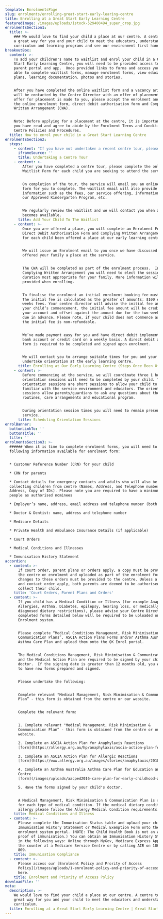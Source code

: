 ```yaml
---
template: EnrolmentsPage
slug: enrolments/enrolling-great-start-early-learing-centre
title: Enrolling at a Great Start Early Learning Centre
featuredImage: /images/uploads/istock-529400494_super_crop.jpg
enrolmentsSection1:
  title: >-
    ### We would love to find your child a place at our centre. A centre tour is
    a great way for you and your child to meet the educators, understand our
    curriculum and learning programs and see our environment first hand.
breakoutBox:
  content: >-
    To add your children's name to waitlist and enrol your child in a Great
    Start Early Learning Centre, you will need to be provided access to OWNA
    parent portal and app.  Once provided links to forms and access you will be
    able to complete waitlist forms, manage enrolment forms, view educational
    plans, learning documentation, photos and stories. 


    After you have completed the online waitlist form and a vacancy arises, you
    will be contacted by the Centre Director with an offer of placement. When an
    offer for placement is made to you, please accept the enrolment and complete
    the online enrolment form, direct debit authorisation form and Complying
    Written Arrangement (CWA).


    Note: Before applying for a placement at the centre, it is important that
    you have read and agree to abide by the Enrolment Terms and Conditions,
    Centre Policies and Procedures.
  title: How to enrol your child in a Great Start Learning Centre
enrolmentsSection2:
  steps:
    - content: "If you have not undertaken a recent centre tour, please contact us\_to arrange a suitable time to show you why attending our early learning centre\_is the best choice for your child’s early education and care. Please contact us and we will book your private tour. You can we see first-hand why we are rated \"Exceeding\" National Quality Standards."
      iframeSource: ''
      title: Undertaking a Centre Tour
    - content: >-
        After you have completed a centre tour, please complete the online
        Waitlist Form for each child you are seeking to attend the service. 


        On completion of the tour, the service will email you an online waitlist
        form for you to complete. The waitlist email will also provide other
        information such as the fees, our service offering, information about
        our Approved Kindergarten Program, etc.


        We regularly review the waitlist and we will contact you when a place
        becomes available.
      title: Add Your Child To The Waitlist
    - content: >-
        Once you are offered a place, you will complete an Enrolment Form,
        Direct Debit Authorisation Form and Complying Written Arrangement (CWA)
        for each child been offered a place at our early learning centre. 


        We will issue an Enrolment email to you once we have discussed and
        offered your family a place at the service.


        The CWA will be completed as part of the enrolment process.  In the
        Complying Written Arrangement you will need to elect the session
        duration most appropriate for your family. More information will be
        provided when enrolling.


        To finalise the enrolment an initial enrolment booking fee must be paid.
        The initial fee is calculated as the greater of amounts: $100 or two
        weeks fees. Your centre director will advise the initial fee amount. On
        your child’s commencement, the initial fee amount will be credited to
        your account and offset against the amount due for the two weeks fees
        due in advance. Please note, if your child does not commence as booked,
        the initial fee is non-refundable.


        We’ve made payment easy for you and have direct debit implemented via
        bank account or credit card on a weekly basis. A direct debit authority
        form is required to be completed and signed upon enrolment.


        We will contact you to arrange suitable times for you and your child to
        undertake orientation at the early learning centre.
      title: Enrolling at Our Early Learning Centre (Steps Once Been Offered a Place)
    - content: >-
        Before commencing at the service, we will coordinate three 1 hour
        orientation sessions will need to be completed by your child. The
        orientation sessions are short sessions to allow your child to become
        familiar with the service environment and educators. The orientation
        sessions allow parents/guardians to ask any questions about the
        routines, care arrangements and educational program.


        During orientation session times you will need to remain present in the
        service..
      title: Scheduling Orientation Sessions
enrolBanner:
  buttonLinkTo: ''
  buttonTitle: ''
  title: ''
enrolmentsSection3: >-
  ###### When it is time to complete enrolment forms, you will need to have the
  following information available for enrolment form:


  * Customer Reference Number (CRN) for your child

  * CRN for parents

  * Contact details for emergency contacts and adults who will also be
  collecting children from centre (Names, Address, and Telephone numbers, Email
  Address, Copy of IDs). Please note you are required to have a minimum of two
  people as authorised nominees

  * Employer’s name, address, email address and telephone number (both parents)

  * Doctor & Dentist: name, address and telephone number

  * Medicare Details

  * Private Health and Ambulance Insurance Details (if applicable)

  * Court Orders

  * Medical Conditions and Illnesses

  * Immunisation History Statement
accordion:
  - content: >-
      If court order, parent plans or orders apply, a copy must be provided to
      the centre on enrolment and uploaded as part of the enrolment form. Any
      changes to these orders must be provided to the centre. Unless a custody
      and contact order apply, both parents are deemed to be authorised to
      collect their child.
    title: 'Court Orders, Parent Plans and Orders'
  - content: >-
      If you child has a Medical Condition or Illness (for example Anaphylaxis,
      Allergies, Asthma, Diabetes, epilepsy, hearing loss, or medically
      diagnosed dietary restrictions), please advise your Centre Director. The
      completed forms detailed below will be required to be uploaded onto the
      Enrolment system.


      Please complete “Medical Conditions Management, Risk Minimisation &
      Communication Plans”, ASCIA Action Plans Forms and/or Asthma Australia
      Asthma Care Plan and upload them onto the QK Enrol portal. 


      The Medical Conditions Management, Risk Minimisation & Communication Plans
      and the Medical Action Plan are required to be signed by your child’s
      doctor.  If the signing date is greater than 12 months old, you will need
      to have new forms prepared and signed.


      Please undertake the following:


      Complete relevant "Medical Management, Risk Minimisation & Communication
      Plan” - this form is obtained from the centre or our website.


      Complete the relevant form:


      1. Complete relevant "Medical Management, Risk Minimisation &
      Communication Plan” - this form is obtained from the centre or our
      website.

      2. Complete an ASCIA Action Plan for Anaphylaxis Reactions
      [form](https://allergy.org.au/hp/anaphylaxis/ascia-action-plan-for-anaphylaxis/)

      3. Complete an ASCIA Action Plan for Allergic Reactions
      [form](https://www.allergy.org.au/images/stories/anaphylaxis/2018/ASCIA_Action_Plan_Allergic_Reactions_Green_2018.pdf)

      4. Complete an Asthma Australia Asthma Care Plan for Education and Care
      Centre
      [form](/images/uploads/aacped2016-care-plan-for-early-childhood-a4-1-.pdf)

      5. Have the forms signed by your child's doctor.


      A Medical Management, Risk Minimisation & Communication Plan is required
      for each type of medical condition. If the medical dietary condition is an
      allergy please follow the Allergy Medical Condition requirements.
    title: Medical Conditions and Illness
  - content: >-
      Please complete the Immunisation Status table and upload your child’s
      Immunisation History Statement or Medical Exemption Form onto the
      enrolment system portal. (NOTE: The Child Health Book is not an accepted
      proof of immunisation.) You can obtain an Immunisation History Statement
      in the following ways: Online through MyGov, Medicare Express App, over
      the counter at a Medicare Service Centre or by calling AIR on 1800 653
      809.
    title: Immunisation Compliance
  - content: >-
      Please access our [Enrolment Policy and Prority of Access
      Policy](/images/uploads/1-enrolment-policy-and-priority-of-access-policy_06-2020.pdf)
      here.
    title: Enrolment and Priority of Access Policy
downloadFile: ''
meta:
  description: >-
    We would love to find your child a place at our centre. A centre tour is a
    great way for you and your child to meet the educators and understand our
    curriculum. 
  title: Enrolling at a Great Start Early Learning Centre | Great Start ELC
---
```


